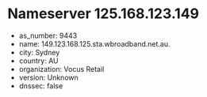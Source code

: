 # Nameserver 125.168.123.149

* as_number: 9443
* name: 149.123.168.125.sta.wbroadband.net.au.
* city: Sydney
* country: AU
* organization: Vocus Retail
* version: Unknown
* dnssec: false
